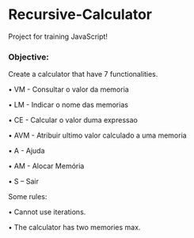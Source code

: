 # Recursive-Calculator
Project for training JavaScript!

### **Objective:**
Create a calculator that have 7 functionalities.

• VM - Consultar o valor da memoria

•	LM - Indicar o nome das memorias

•	CE - Calcular o valor duma expressao

•	AVM - Atribuir ultimo valor calculado a uma memoria

•	A - Ajuda

•	AM - Alocar Memória

•	S – Sair


Some rules:

•	Cannot use iterations.

•	The calculator has two memories max.

